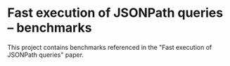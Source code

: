# Fast execution of JSONPath queries &ndash; benchmarks

This project contains benchmarks referenced in the "Fast execution of JSONPath queries" paper.

